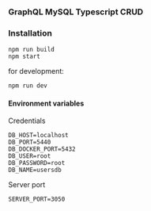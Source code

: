 ### GraphQL MySQL Typescript CRUD

### Installation

```
npm run build
npm start
```

for development:

```
npm run dev
```

#### Environment variables
Credentials

```
DB_HOST=localhost
DB_PORT=5440
DB_DOCKER_PORT=5432
DB_USER=root
DB_PASSWORD=root
DB_NAME=usersdb
```

Server port

```
SERVER_PORT=3050
```